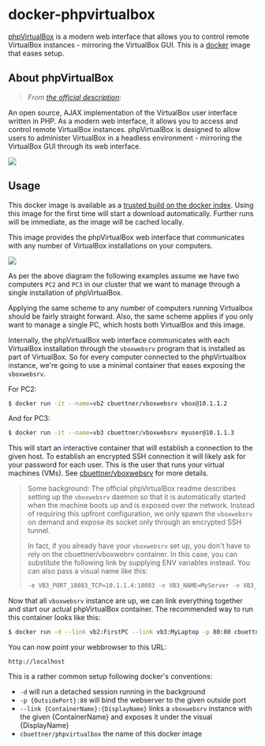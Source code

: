 # docker-phpvirtualbox

[phpVirtualBox](http://sourceforge.net/projects/phpvirtualbox/) is a modern web interface that allows
you to control remote VirtualBox instances - mirroring the VirtualBox GUI.
This is a [docker](https://www.docker.io) image that eases setup.

## About phpVirtualBox

> *From [the official description](http://sourceforge.net/projects/phpvirtualbox/):*

An open source, AJAX implementation of the VirtualBox user interface written in PHP.
As a modern web interface, it allows you to access and control remote VirtualBox instances.
phpVirtualBox is designed to allow users to administer VirtualBox in a headless
environment - mirroring the VirtualBox GUI through its web interface.

![](http://a.fsdn.com/con/app/proj/phpvirtualbox/screenshots/phpvb1.png)

## Usage

This docker image is available as a [trusted build on the docker index](https://index.docker.io/u/cbuettner/phpvirtualbox/).
Using this image for the first time will start a download automatically.
Further runs will be immediate, as the image will be cached locally.

This image provides the phpVirtualBox web interface that communicates with any
number of VirtualBox installations on your computers.

![](https://cloud.githubusercontent.com/assets/776829/3137332/d8500a54-e850-11e3-921d-479d43c9c80a.png)

As per the above diagram the following examples assume we have two computers `PC2` and `PC3`
in our cluster that we want to manage through a single installation of phpVirtualBox.

Applying the same scheme to any number of computers running Virtualbox should be fairly straight forward.
Also, the same scheme applies if you only want to manage a single PC, which hosts both VirtualBox and
this image.

Internally, the phpVirtualBox web interface communicates with each VirtualBox installation through the
`vboxwebsrv` program that is installed as part of VirtualBox.
So for every computer connected to the phpVirtualbox instance, we're going to use a minimal container
that eases exposing the `vboxwebsrv`.

For PC2:

```bash
$ docker run -it --name=vb2 cbuettner/vboxwebsrv vbox@10.1.1.2
```

And for PC3:

```bash
$ docker run -it --name=vb3 cbuettner/vboxwebsrv myuser@10.1.1.3
```

This will start an interactive container that will establish a connection to the given host.
To establish an encrypted SSH connection it will likely ask for your password for each user. This is the user that runs your virtual machines (VMs). See [cbuettner/vboxwebsrv](https://github.com/cbuettner/docker-vboxwebsrv) for more details.

> Some background: The official phpVirtualBox readme describes setting up the `vboxwebsrv` daemon so
> that it is automatically started when the machine boots up and is exposed over the network.
> Instead of requiring this upfront configuration, we only spawn the `vboxwebsrv` on demand
> and expose its socket only through an encrypted SSH tunnel.
>
> In fact, if you already have your `vboxwebsrv` set up, you don't have to rely on
> the cbuettner/vboxwebrv container. In this case, you can substitute the following link by
> supplying ENV variables instead. You can also pass a visual name like this:
>
> ```bash
> -e VB3_PORT_18083_TCP=10.1.1.4:18083 -e VB3_NAME=MyServer -e VB3_USER=VirtualBoxUserName -e VB3_PASSWORD=VirtualBoxUserPassword
> ```

Now that all `vboxwebsrv` instance are up, we can link everything together and start our actual phpVirtualBox container.
The recommended way to run this container looks like this:

```bash
$ docker run -d --link vb2:FirstPC --link vb3:MyLaptop -p 80:80 cbuettner/phpvirtualbox
```

You can now point your webbrowser to this URL:

```
http://localhost
```

This is a rather common setup following docker's conventions:

* `-d` will run a detached session running in the background
* `-p {OutsidePort}:80` will bind the webserver to the given outside port
* `--link {ContainerName}:{DisplayName}` links a `vboxwebsrv` instance with the given {ContainerName} and exposes it under the visual {DisplayName}
* `cbuettner/phpvirtualbox` the name of this docker image
